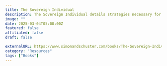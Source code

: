 ```yaml
---
title: The Sovereign Individual
description: The Sovereign Individual details strategies necessary for adapting financially to the next phase of Western civilization.
image: ""
date: 2025-03-04T05:00:00Z
featured: false
affiliated: false
draft: false

externalURL: https://www.simonandschuster.com/books/The-Sovereign-Individual/James-Dale-Davidson/9781439144732
category: "Resources"
tags: ["Books"]
---
```


